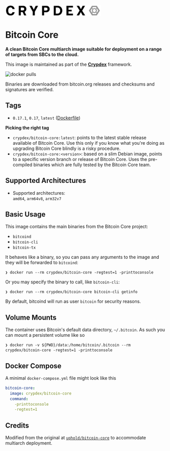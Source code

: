 <a href="https://crypdex.io">
  <img src="https://raw.githubusercontent.com/crypdex/blackbox/master/docs/assets/logo2.png" width=300>
</a>




# Bitcoin Core 



**A clean Bitcoin Core multiarch image suitable for deployment on a range of targets from SBCs to the cloud.**

This image is maintained as part of the **[Crypdex](https://crypdex.github.com/blackbox)** framework.

![docker pulls](https://img.shields.io/docker/pulls/crypdex/bitcoin-core.svg?style=flat-square)

Binaries are downloaded from bitcoin.org releases and checksums and signatures are verified.

## Tags

- `0.17.1`, `0.17`, `latest` ([Dockerfile](https://github.com/crypdex/blackbox/blob/master/services/bitcoin/docker/Dockerfile))

**Picking the right tag**

- `crypdex/bitcoin-core:latest`: points to the latest stable release available of Bitcoin Core. Use this only if you know what you're doing as upgrading Bitcoin Core blindly is a risky procedure.
- `crypdex/bitcoin-core:<version>`: based on a slim Debian image, points to a specific version branch or release of Bitcoin Core. Uses the pre-compiled binaries which are fully tested by the Bitcoin Core team.

## Supported Architectures

- Supported architectures:<br/>
  `amd64`, `arm64v8`, `arm32v7`
  
## Basic Usage

This image contains the main binaries from the Bitcoin Core project:

- `bitcoind`
- `bitcoin-cli`
- `bitcoin-tx` 

It behaves like a binary, so you can pass any arguments to the image and they will be forwarded to `bitcoind`:

```shell
❯ docker run --rm crypdex/bitcoin-core -regtest=1 -printtoconsole
```

Or you may specify the binary to call, like `bitcoin-cli`:

```shell
❯ docker run --rm crypdex/bitcoin-core bitcoin-cli getinfo
``` 

By default, bitcoind will run as user `bitcoin` for security reasons.

## Volume Mounts

The container uses Bitcoin's default data directory, `~/.bitcoin`. As such you can mount a persistent volume like so

```shell
❯ docker run -v ${PWD}/data:/home/bitcoin/.bitcoin --rm crypdex/bitcoin-core -regtest=1 -printtoconsole
```

## Docker Compose

A minimal `docker-compose.yml` file might look like this

```yaml
bitcoin-core:
  image: crypdex/bitcoin-core
  command:
    -printtoconsole
    -regtest=1
```
## Credits

Modified from the original at [`uphold/bitcoin-core`](https://hub.docker.com/r/uphold/bitcoin-core) to accommodate multiarch deployment.